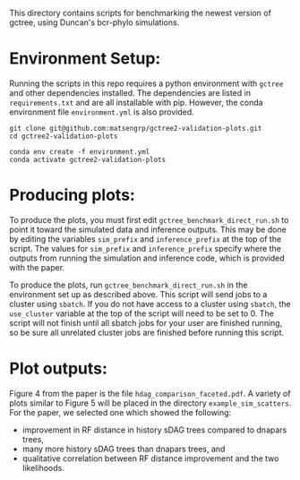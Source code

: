 This directory contains scripts for benchmarking the newest version of gctree,
using Duncan's bcr-phylo simulations.

# Environment Setup:
Running the scripts in this repo requires a python environment with `gctree`
and other dependencies installed. The dependencies are listed in
`requirements.txt` and are all installable with pip. However, the conda
environment file `environment.yml` is also provided.

```
git clone git@github.com:matsengrp/gctree2-validation-plots.git
cd gctree2-validation-plots

conda env create -f environment.yml
conda activate gctree2-validation-plots
```


# Producing plots:

To produce the plots, you must first edit `gctree_benchmark_direct_run.sh` to
point it toward the simulated data and inference outputs. This may be done by
editing the variables `sim_prefix` and `inference_prefix` at the top of the
script.
The values for `sim_prefix` and `inference_prefix` specify where the outputs
from running the simulation and inference code, which is provided with the
paper.

To produce the plots, run `gctree_benchmark_direct_run.sh` in the environment
set up as described above.
This script will send jobs to a cluster using `sbatch`. If you do not have
access to a cluster using `sbatch`, the `use_cluster` variable at the top of
the script will need to be set to 0.
The script will not finish until all sbatch jobs for your user are finished
running, so be sure all unrelated cluster jobs are finished before running this
script.

# Plot outputs:

Figure 4 from the paper is the file `hdag_comparison_faceted.pdf`.
A variety of plots similar to Figure 5 will be placed in the directory
`example_sim_scatters`. For the paper, we selected one which showed the
following:
* improvement in RF distance in history sDAG trees compared to dnapars trees,
* many more history sDAG trees than dnapars trees, and
* qualitative correlation between RF distance improvement and the two
    likelihoods.
